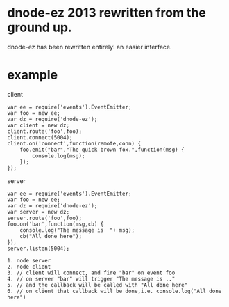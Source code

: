 dnode-ez 2013 rewritten from the ground up.
===========================================

dnode-ez has been rewritten entirely! an easier interface. 

example
=======

client

    var ee = require('events').EventEmitter;
    var foo = new ee;
    var dz = require('dnode-ez');
    var client = new dz;
    client.route('foo',foo);
    client.connect(5004);
    client.on('connect',function(remote,conn) {
        foo.emit("bar","The quick brown fox.",function(msg) {
            console.log(msg);
        });
    });

server

    var ee = require('events').EventEmitter;
    var foo = new ee;
    var dz = require('dnode-ez');
    var server = new dz;
    server.route('foo',foo);
    foo.on('bar',function(msg,cb) {
        console.log("The message is  "+ msg);
        cb("All done here");
    });
    server.listen(5004);

    1. node server
    2. node client
    3. // client will connect, and fire "bar" on event foo
    4. // on server "bar" will trigger "The message is .."
    5. // and the callback will be called with "All done here"
    6. // on client that callback will be done,i.e. console.log("All done here")
